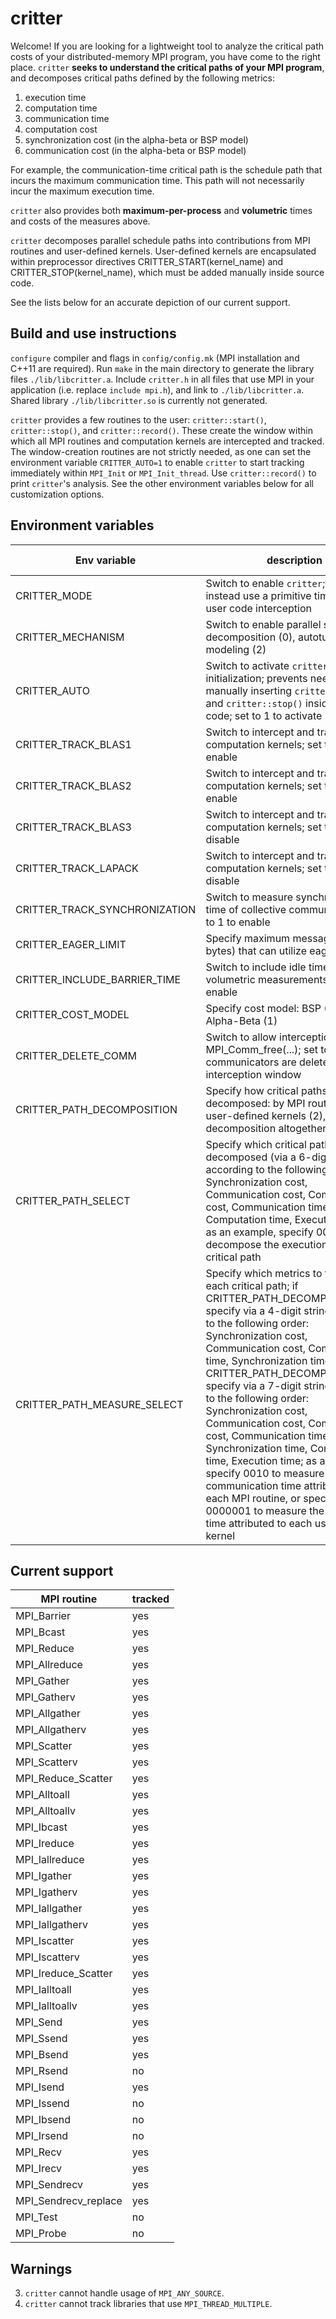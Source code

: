 
# critter
Welcome! If you are looking for a lightweight tool to analyze the critical path costs of your distributed-memory MPI program, you have come to the right place. `critter` **seeks to understand the critical paths of your MPI program**, and decomposes critical paths defined by the following metrics:

1. execution time
2. computation time
3. communication time
4. computation cost
5. synchronization cost (in the alpha-beta or BSP model)
6. communication cost (in the alpha-beta or BSP model)

For example, the communication-time critical path is the schedule path that incurs the maximum communication time. This path will not necessarily incur the maximum execution time.

`critter` also provides both **maximum-per-process** and **volumetric** times and costs of the measures above.

`critter` decomposes parallel schedule paths into contributions from MPI routines and user-defined kernels. User-defined kernels are encapsulated within preprocessor directives CRITTER_START(kernel_name) and CRITTER_STOP(kernel_name), which must be added manually inside source code.

See the lists below for an accurate depiction of our current support.

## Build and use instructions
`configure` compiler and flags in `config/config.mk` (MPI installation and C++11 are required). Run `make` in the main directory to generate the library files `./lib/libcritter.a`. Include `critter.h` in all files that use MPI in your application (i.e. replace `include mpi.h`), and link to `./lib/libcritter.a`. Shared library `./lib/libcritter.so` is currently not generated.

`critter` provides a few routines to the user: `critter::start()`, `critter::stop()`, and `critter::record()`. These create the window within which all MPI routines and computation kernels are intercepted and tracked. The window-creation routines are not strictly needed, as one can set the environment variable `CRITTER_AUTO=1` to enable `critter` to start tracking immediately within `MPI_Init` or `MPI_Init_thread`. Use `critter::record()` to print `critter`'s analysis. See the other environment variables below for all customization options.

## Environment variables
|     Env variable        |   description   |   default value   |    
| ----------------------- | ----------- | ---------- |
| CRITTER_MODE | Switch to enable `critter`; set to 0 to instead use a primitive timer with no user code interception | 1 |
| CRITTER_MECHANISM | Switch to enable parallel schedule decomposition (0), autotuning (1), or modeling (2) | 0 |
| CRITTER_AUTO | Switch to activate `critter` inside MPI initialization; prevents need for manually inserting `critter::start()` and `critter::stop()` inside user code; set to 1 to activate | 0 |
| CRITTER_TRACK_BLAS1 | Switch to intercept and track BLAS-1 computation kernels; set to 1 to enable | 0 |
| CRITTER_TRACK_BLAS2 | Switch to intercept and track BLAS-2 computation kernels; set to 1 to enable | 0 |
| CRITTER_TRACK_BLAS3 | Switch to intercept and track BLAS-3 computation kernels; set to 0 to disable | 1 |
| CRITTER_TRACK_LAPACK | Switch to intercept and track LAPACK computation kernels; set to 0 to disable | 1 |
| CRITTER_TRACK_SYNCHRONIZATION | Switch to measure synchronization time of collective communication; set to 1 to enable | 0 |
| CRITTER_EAGER_LIMIT | Specify maximum message size (in bytes) that can utilize eager protocol | 32768 |
| CRITTER_INCLUDE_BARRIER_TIME | Switch to include idle time in volumetric measurements; set to 1 to enable | 0 |
| CRITTER_COST_MODEL | Specify cost model: BSP (0) or Alpha-Beta (1) | 0 |
| CRITTER_DELETE_COMM | Switch to allow interception of MPI_Comm_free(...); set to 0 if communicators are deleted within interception window | 1 |
| CRITTER_PATH_DECOMPOSITION | Specify how critical paths are decomposed: by MPI routine (1), user-defined kernels (2), or avoid decomposition altogether (0) | 0 |
| CRITTER_PATH_SELECT | Specify which critical paths are decomposed (via a 6-digit string according to the following order:  Synchronization cost, Communication cost, Computation cost, Communication time, Computation time, Execution time); as an example, specify 000001 to decompose the execution-time critical path | 000000 |
| CRITTER_PATH_MEASURE_SELECT | Specify which metrics to track along each critical path; if CRITTER_PATH_DECOMPOSITION=1, specify via a 4-digit string according to the following order: Synchronization cost, Communication cost, Communication time, Synchronization time; if CRITTER_PATH_DECOMPOSITION=2, specify via a 7-digit string according to the following order: Synchronization cost, Communication cost, Computation cost, Communication time, Synchronization time, Computation time, Execution time; as an example, specify 0010 to measure the communication time attributed to each MPI routine, or specify 0000001 to measure the execution time attributed to each user-defined kernel | 0000 or 0000000 |

## Current support
|     MPI routine         |   tracked   |   
| ----------------------- | ----------- |
| MPI_Barrier              |   yes      |
| MPI_Bcast                |   yes      |
| MPI_Reduce               |   yes      |
| MPI_Allreduce            |   yes      |
| MPI_Gather               |   yes      |
| MPI_Gatherv              |   yes      |
| MPI_Allgather            |   yes      |
| MPI_Allgatherv           |   yes      |
| MPI_Scatter              |   yes      |
| MPI_Scatterv             |   yes      |
| MPI_Reduce_Scatter       |   yes      |
| MPI_Alltoall             |   yes      |
| MPI_Alltoallv            |   yes      |
| MPI_Ibcast               |   yes      |
| MPI_Ireduce              |   yes      |
| MPI_Iallreduce           |   yes      |
| MPI_Igather              |   yes      |
| MPI_Igatherv             |   yes      |
| MPI_Iallgather           |   yes      |
| MPI_Iallgatherv          |   yes      |
| MPI_Iscatter             |   yes      |
| MPI_Iscatterv            |   yes      |
| MPI_Ireduce_Scatter      |   yes      |
| MPI_Ialltoall            |   yes      |
| MPI_Ialltoallv           |   yes      |
| MPI_Send                 |   yes      |
| MPI_Ssend                |   yes      |
| MPI_Bsend                |   yes      |
| MPI_Rsend                |   no       |
| MPI_Isend                |   yes      |
| MPI_Issend               |   no       |
| MPI_Ibsend               |   no       |
| MPI_Irsend               |   no       |
| MPI_Recv                 |   yes      |
| MPI_Irecv                |   yes      |
| MPI_Sendrecv             |   yes      |
| MPI_Sendrecv_replace     |   yes      |
| MPI_Test                 |   no       |
| MPI_Probe                |   no       |

## Warnings
3. `critter` cannot handle usage of `MPI_ANY_SOURCE`.
4. `critter` cannot track libraries that use `MPI_THREAD_MULTIPLE`.
